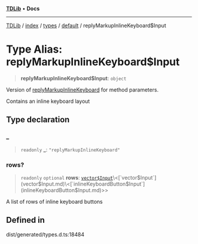 [**TDLib**](../../../../../../README.md) • **Docs**

***

[TDLib](../../../../../../modules.md) / [index](../../../../../README.md) / [types](../../../README.md) / [default](../README.md) / replyMarkupInlineKeyboard$Input

# Type Alias: replyMarkupInlineKeyboard$Input

> **replyMarkupInlineKeyboard$Input**: `object`

Version of [replyMarkupInlineKeyboard](replyMarkupInlineKeyboard.md) for method parameters.

Contains an inline keyboard layout

## Type declaration

### \_

> `readonly` **\_**: `"replyMarkupInlineKeyboard"`

### rows?

> `readonly` `optional` **rows**: [`vector$Input`](vector$Input.md)\<[`vector$Input`](vector$Input.md)\<[`inlineKeyboardButton$Input`](inlineKeyboardButton$Input.md)\>\>

A list of rows of inline keyboard buttons

## Defined in

dist/generated/types.d.ts:18484
